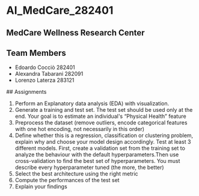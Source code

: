 # AI_MedCare_282401

## MedCare Wellness Research Center

## Team Members
- Edoardo Cocciò 282401
- Alexandra Tabarani 282091
- Lorenzo Laterza 283121

## Assignments 
1. Perform an Explanatory data analysis (EDA) with visualization.
2. Generate a training and test set. The test set should be used only at the end. Your goal is to estimate an individual's “Physical Health” feature
3. Preprocess the dataset (remove outliers, encode categorical features with one hot encoding, not necessarily in this order)
4. Define whether this is a regression, classification or clustering problem, explain why and  choose your model design accordingly. Test at least 3 different models. First, create a validation set from the training set to analyze the behaviour with the default hyperparameters.Then use cross-validation to find the best set of hyperparameters. You must describe every hyperparameter tuned (the more, the better)
5. Select the best architecture using the right metric
6. Compute the performances of the test set
7. Explain your findings